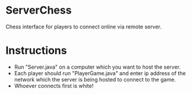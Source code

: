 # ServerChess
 Chess interface for players to connect online via remote server.

# Instructions
- Run "Server.java" on a computer which you want to host the server.
- Each player should run "PlayerGame.java" and enter ip address of the network which the server is being hosted to connect to the game.
- Whoever connects first is white!
